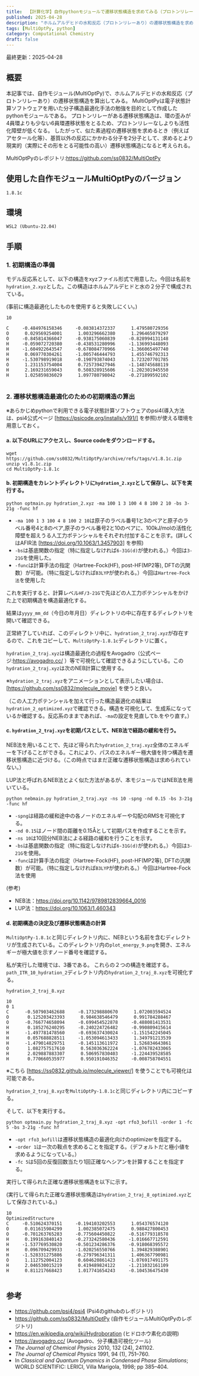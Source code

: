 ```yaml
---
title:  【計算化学】自作pythonモジュールで遷移状態構造を求めてみる（プロトンリレーありのホルムアルデヒドの水和反応）
published: 2025-04-28
description: "ホルムアルデヒドの水和反応（プロトンリレーあり）の遷移状態構造を求めてみる。"
tags: [MultiOptPy, python]
category: Computational Chemistry
draft: false
---
```

最終更新：2025-04-28

## 概要

本記事では、自作モジュール(MultiOptPy)で、ホルムアルデヒドの水和反応（プロトンリレーあり）の遷移状態構造を算出してみる。
MultiOptPyは電子状態計算ソフトウェアを用いた分子構造最適化手法の勉強を目的として作成したpythonモジュールである。
プロトンリレーがある遷移状態構造は、環の歪みが4員環よりも少ない6員環遷移状態をとるため、プロトンリレーなしよりも活性化障壁が低くなる。
したがって、似た素過程の遷移状態を求めるとき（例えばアセタール化等）、基質以外の反応にかかわる分子を2分子として、求めるとより現実的（実際にその形をとる可能性の高い）遷移状態構造になると考えられる。

MultiOptPyのレポジトリ:https://github.com/ss0832/MultiOptPy



## 使用した自作モジュールMultiOptPyのバージョン
```
1.8.1c
```
## 環境
```
WSL2 (Ubuntu-22.04)
```

## 手順

### 1. 初期構造の準備

モデル反応系として、以下の構造をxyzファイル形式で用意した。今回は名前を`hydration_2.xyz`とした。この構造はホルムアルデヒドと水の２分子で構成されている。


(事前に構造最適化したものを使用すると失敗しにくい。)

```
10

C     -0.484976158346     -0.083814372337      1.479580729356
O      0.029569254001      1.003296662380      1.296465079297
O     -0.845814366047     -0.938175060839     -0.828994131148
H     -0.059072720380     -0.438531280996     -1.136993448093
H     -1.604922643547     -0.678084770966     -1.366065497740
H      0.069770304261     -1.005746444793      1.455746792313
H     -1.530798919018     -0.190793874043      1.723207701785
O      1.231153754004      0.725739427946     -1.148745688119
H      2.169231659043      0.508328915606     -1.202301945550
H      1.025859836029      1.097780798042     -0.271899592102


```


### 2. 遷移状態構造最適化のための初期構造の算出

※あらかじめpythonで利用できる電子状態計算ソフトウェアのpsi4(導入方法は、psi4公式ページ [https://psicode.org/installs/v191/] を参照)が使える環境を用意しておく。

#### a. 以下のURLにアクセスし、Source codeをダウンロードする。

```
wget https://github.com/ss0832/MultiOptPy/archive/refs/tags/v1.8.1c.zip
unzip v1.8.1c.zip
cd MultiOptPy-1.8.1c
```

#### b. 初期構造をカレントディレクトリに`hydration_2.xyz`として保存し、以下を実行する。
```
python optmain.py hydration_2.xyz -ma 100 1 3 100 4 8 100 2 10 -bs 3-21g -func hf
```
- `-ma 100 1 3 100 4 8 100 2 10`は原子のラベル番号1と3のペアと原子のラベル番号4と8のペア,原子のラベル番号2と10のペアに、100kJ/molの活性化障壁を超えうる人工力ポテンシャルをそれぞれ付加することを示す。(詳しくはAFIR法 [https://doi.org/10.1063/1.3457903] を参照)
- `-bs`は基底関数の指定（特に指定しなければ`6-31G(d)`が使われる。）今回は`3-21G`を使用した。
- `-func`は計算手法の指定（Hartree-Fock(HF), post-HF(MP2等), DFTの汎関数）が可能。（特に指定しなければ`B3LYP`が使われる。）今回は`Hartree-Fock法`を使用した


これを実行すると、計算レベル`HF/3-21G`で先ほどの人工力ポテンシャルをかけた上で初期構造を構造最適化する。

結果は`yyyy_mm_dd`（今日の年月日）ディレクトリの中に存在するディレクトリを開いて確認できる。

正常終了していれば、このディレクトリ中に、`hydration_2_traj.xyz`が存在するので、これをコピーして、`MultiOptPy-1.8.1c`ディレクトリに置く。

`hydration_2_traj.xyz`は構造最適化の過程をAvogadro（公式ページ:https://avogadro.cc/ ）等で可視化して確認できるようにしている。この`hydration_2_traj.xyz`は次のNEB計算に使用する。

※`hydration_2_traj.xyz`をアニメーションとして表示したい場合は、[https://github.com/ss0832/molecule_movie] を使うと良い。

（この人工力ポテンシャルを加えて行った構造最適化の結果は`hydration_2_optimized.xyz`で確認できる。構造を可視化して、生成系になっているか確認する。反応系のままであれば、`-ma`の設定を見直してb.をやり直す。）


#### c. `hydration_2_traj.xyz`を初期パスとして、NEB法で経路の緩和を行う。

NEB法を用いることで、先ほど得られた`hydration_2_traj.xyz`全体のエネルギーを下げることができる。これにより、パスのエネルギー極大値を持つ構造を遷移状態構造に近づける。（この時点ではまだ正確な遷移状態構造は求められていない。）

LUP法と呼ばれるNEB法とよく似た方法があるが、本モジュールではNEB法を用いている。

```
python nebmain.py hydration_2_traj.xyz -ns 10 -spng -nd 0.15 -bs 3-21g -func hf
```
- `-spng`は経路の緩和途中の各ノードのエネルギーや勾配のRMSを可視化する。
- `-nd 0.15`はノード間の距離を0.15Åとして初期パスを作成することを示す。
- `-ns 10`は10回分NEB法による経路の緩和を行うことを示す。
- `-bs`は基底関数の指定（特に指定しなければ`6-31G(d)`が使われる。）今回は`3-21G`を使用。
- `-func`は計算手法の指定（Hartree-Fock(HF), post-HF(MP2等), DFTの汎関数）が可能。（特に指定しなければ`B3LYP`が使われる。）今回はHartree-Fock法を使用

(参考)

- NEB法：https://doi.org/10.1142/9789812839664_0016
- LUP法：https://doi.org/10.1063/1.460343



#### d. 初期構造の決定及び遷移状態構造の計算

`MultiOptPy-1.8.1c`と同じディレクトリ内に、NEBという名前を含むディレクトリが生成されている。このディレクトリ内の`plot_energy_9.png`を開き、エネルギーが極大値を示すノード番号を確認する。

私が実行した環境では、3番である。
これらの２つの構造を確認する。
`path_ITR_10_hydration_2`ディレクトリ内の`hydration_2_traj_8.xyz`を可視化する。

`hydration_2_traj_8.xyz`
```
10
0 1
C      -0.507903462688     -0.173298880670      1.072003594524
O       0.125203423393      0.984638546479      0.991784288467
O      -0.766774658094     -0.699454522878     -0.488081413531
H       0.185276240295     -0.240224726482     -0.990809415614
H      -1.497781478560     -0.693637430024     -1.151542245045
H       0.057688828511     -1.053094613433      1.349791213539
H      -1.479014829751     -0.145113611972      1.526834643861
O       1.082757517610      0.563036362224     -1.076782433065
H       2.029887883307      0.506957830403     -1.224439528585
H       0.770660535977      0.950191046352     -0.008758704551

```

※こちら [https://ss0832.github.io/molecule_viewer/] を使うことでも可視化は可能である。

`hydration_2_traj_8.xyz`を`MultiOptPy-1.8.1c`と同じディレクトリ内にコピーする。

そして、以下を実行する。

```
python optmain.py hydration_2_traj_8.xyz -opt rfo3_bofill -order 1 -fc 5 -bs 3-21g -func hf
```
- `-opt rfo3_bofill`は遷移状態構造の最適化向けのoptimizerを指定する。
- `-order 1`は一次の鞍点を求めることを指定する。（デフォルトだと極小値を求めるようになっている。）
- `-fc 5`は5回の反復回数当たり1回正確なへシアンを計算することを指定する。

実行して得られた正確な遷移状態構造を以下に示す。

(実行して得られた正確な遷移状態構造は`hydration_2_traj_8_optimized.xyz`として保存されている。)

```
10
OptimizedStructure
C     -0.510624370151     -0.194103202553      1.054376574120
O      0.011615984299      1.002385072475      0.988427800453
O     -0.701263765283     -0.775604450822     -0.516779318578
H      0.199163840143     -0.273242580436     -1.016667712591
H     -1.537769530820     -0.501234286376     -0.918068395572
H      0.096709429933     -1.020256550766      1.394829388901
H     -1.528331275886     -0.279796341311      1.406367790981
O      1.112752004123      0.604620861423     -1.076917491175
H      2.046530015219      0.419489824122     -1.211032161109
H      0.811217668423      1.017741654243     -0.104536475430


```



## 参考
- https://github.com/psi4/psi4 (Psi4のgithubのレポジトリ)
- https://github.com/ss0832/MultiOptPy (自作モジュールMultiOptPyのレポジトリ)
- https://en.wikipedia.org/wiki/Hydroboration (ヒドロホウ素化の説明)
- https://avogadro.cc/ (Avogadro、分子構造可視化ツール)
- _The Journal of Chemical Physics_ 2010, 132 (24), 241102.
- _The Journal of Chemical Physics_ 1991, 94 (1), 751–760.
- In _Classical and Quantum Dynamics in Condensed Phase Simulations_; WORLD SCIENTIFIC: LERICI, Villa Marigola, 1998; pp 385–404.
